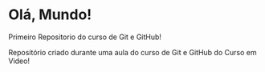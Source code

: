 # Olá, Mundo!
 Primeiro Repositorio do curso de Git e GitHub!

  Repositório criado durante uma aula do curso de Git e GitHub do Curso em Video!
  